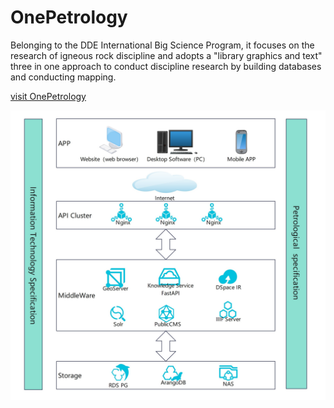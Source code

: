 # OnePetrology
 Belonging to the DDE International Big Science Program, it focuses on the research of igneous rock discipline and adopts a "library graphics and text" three in one approach to conduct discipline research by building databases and conducting mapping. 




[visit OnePetrology](https://dde.igeodata.org)




![Structure](images/structure.jpg)


